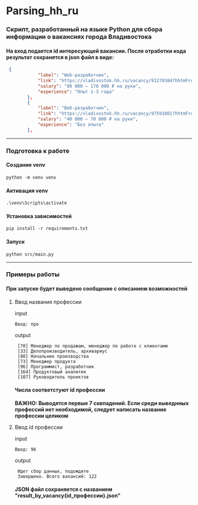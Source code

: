 # Parsing_hh_ru
### Скрипт, разработанный на языке Python для сбора информации о вакансиях города Владивостока

#### На вход подается id интересующей вакансии. После отработки кода результат сохранятся в json файл в виде:
```json
 {
            "label": "Web-разработчик",
            "link": "https://vladivostok.hh.ru/vacancy/91270384?hhtmFrom=vacancy_search_list",
            "salary": "80 000 – 170 000 ₽ на руки",
            "experience": "Опыт 1-3 года"
        },
        {
            "label": "Веб-разработчик",
            "link": "https://vladivostok.hh.ru/vacancy/97591001?hhtmFrom=vacancy_search_list",
            "salary": "40 000 – 70 000 ₽ на руки",
            "experience": "Без опыта"
        },
```

___
### Подготовка к работе
#### Создание venv
```
python -m venv venv
```
#### Активация venv
```
.\venv\Scripts\activate
```
#### Установка зависимостей
```
pip install -r requirements.txt
```

#### Запуск
```
python src/main.py
```
____

### Примеры работы
#### При запуске будет выведено сообщение с описанием возможностей 
1. Ввод названия профессии
   
   input
   ```
   Ввод: про
   ```
   output
   ```
    [70] Менеджер по продажам, менеджер по работе с клиентами
    [33] Делопроизводитель, архивариус
    [80] Начальник производства
    [73] Менеджер продукта
    [96] Программист, разработчик
    [164] Продуктовый аналитик
    [107] Руководитель проектов
   ```
   #### Числа соответстуют id профессии
   **ВАЖНО: Выводятся первые 7 совпадений. Если среди выведнных профессий нет необходимой, следует написать название профессии целиком**
2. Ввод id профессии

    input
   ```
   Ввод: 96
   ```
   output
   ```
    Идет сбор данных, подождите
    Завершено. Всего вакансий: 122
   ```
    #### JSON файл сохраняется с названием "result_by_vacancy{id_профессии}.json"